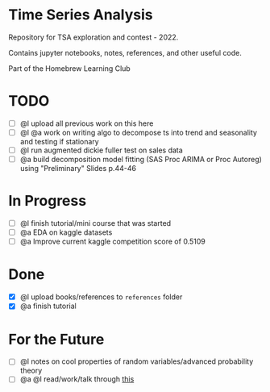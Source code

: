 # Time Series Analysis

Repository for TSA exploration and contest - 2022.

Contains jupyter notebooks, notes, references, and other useful code.

Part of the Homebrew Learning Club

# TODO

- [ ] @l upload all previous work on this here 
- [ ] @l @a work on writing algo to decompose ts into trend and seasonality and testing if stationary 
- [ ] @l run augmented dickie fuller test on sales data
- [ ] @a build decomposition model fitting (SAS Proc ARIMA or Proc Autoreg) using "Preliminary" Slides p.44-46

# In Progress 

- [ ] @l finish tutorial/mini course that was started 
- [ ] @a EDA on kaggle datasets 
- [ ] @a Improve current kaggle competition score of 0.5109

# Done 

- [x] @l upload books/references to `references` folder
- [x] @a finish tutorial

# For the Future 

- [ ] @l notes on cool properties of random variables/advanced probability theory
- [ ] @a @l read/work/talk through [this](https://ahmetbeyefendi.com/wp-content/uploads/2020/07/Algorithmic-Trading-and-Direct-Market-Access.pdf)

